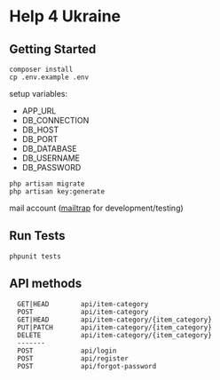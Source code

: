 # Help 4 Ukraine

## Getting Started
```
composer install
cp .env.example .env
```
setup variables:
- APP_URL
- DB_CONNECTION
- DB_HOST
- DB_PORT
- DB_DATABASE
- DB_USERNAME
- DB_PASSWORD

```
php artisan migrate
php artisan key:generate
```
mail account ([mailtrap](https://mailtrap.io/) for development/testing)

## Run Tests
```
phpunit tests
```

## API methods
```
  GET|HEAD        api/item-category
  POST            api/item-category
  GET|HEAD        api/item-category/{item_category}
  PUT|PATCH       api/item-category/{item_category}
  DELETE          api/item-category/{item_category}
  -------
  POST            api/login
  POST            api/register
  POST            api/forgot-password

```